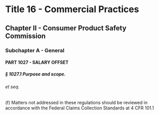 
# Title 16 - Commercial Practices
## Chapter II - Consumer Product Safety Commission
### Subchapter A - General
#### PART 1027 - SALARY OFFSET
##### § 1027.1 Purpose and scope.
###### et seq.

(f) Matters not addressed in these regulations should be reviewed in accordance with the Federal Claims Collection Standards at 4 CFR 101.1
